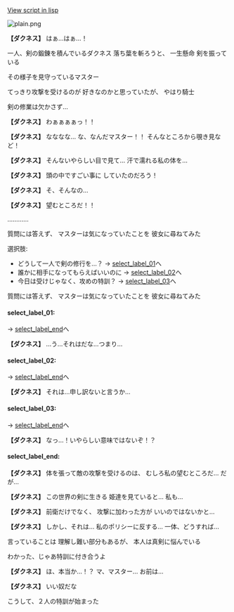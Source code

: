 [View script in lisp](../scripts/10342202.txt)

![plain.png](../images/backgrounds/plain.png)

**【ダクネス】**
はぁ…はぁ…！

一人、剣の鍛錬を積んでいるダクネス
落ち葉を斬ろうと、
一生懸命 剣を振っている

その様子を見守っているマスター

てっきり攻撃を受けるのが
好きなのかと思っていたが、
やはり騎士

剣の修業は欠かさず…

**【ダクネス】**
わぁぁぁぁっ！！

**【ダクネス】**
なななな…
な、なんだマスター！！
そんなところから覗き見など！

**【ダクネス】**
そんないやらしい目で見て…
汗で濡れる私の体を…

**【ダクネス】**
頭の中ですごい事に
していたのだろう！

**【ダクネス】**
そ、そんなの…

**【ダクネス】**
望むところだ！！

…………

質問には答えず、
マスターは気になっていたことを
彼女に尋ねてみた

選択肢:
- どうして一人で剣の修行を…？ → [select_label_01](#select_label_01)へ
- 誰かに相手になってもらえばいいのに → [select_label_02](#select_label_02)へ
- 今日は受けじゃなく、攻めの特訓？ → [select_label_03](#select_label_03)へ

質問には答えず、
マスターは気になっていたことを
彼女に尋ねてみた

#### select_label_01:
 → [select_label_end](#select_label_end)へ

**【ダクネス】**
…う…それはだな…つまり…

#### select_label_02:
 → [select_label_end](#select_label_end)へ

**【ダクネス】**
それは…申し訳ないと言うか…

#### select_label_03:
 → [select_label_end](#select_label_end)へ

**【ダクネス】**
なっ…！いやらしい意味ではないぞ！？

#### select_label_end:

**【ダクネス】**
体を張って敵の攻撃を受けるのは、
むしろ私の望むところだ…
だが…

**【ダクネス】**
この世界の剣に生きる
姫達を見ていると…
私も…

**【ダクネス】**
前衛だけでなく、
攻撃に加わった方が
いいのではないかと…

**【ダクネス】**
しかし、それは…
私のポリシーに反する…
一体、どうすれば…

言っていることは
理解し難い部分もあるが、
本人は真剣に悩んでいる

わかった、じゃあ特訓に付き合うよ

**【ダクネス】**
ほ、本当か…！？
マ、マスター…
お前は…

**【ダクネス】**
いい奴だな

こうして、２人の特訓が始まった